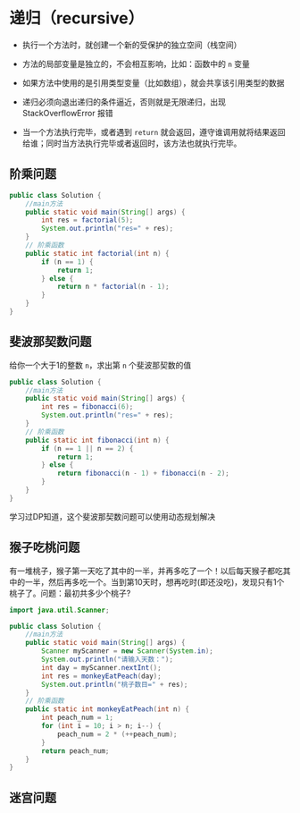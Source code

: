 # 递归（recursive）

- 执行一个方法时，就创建一个新的受保护的独立空间（栈空间）

- 方法的局部变量是独立的，不会相互影响，比如：函数中的 `n` 变量

- 如果方法中使用的是引用类型变量（比如数组），就会共享该引用类型的数据

- 递归必须向退出递归的条件逼近，否则就是无限递归，出现 StackOverflowError 报错

- 当一个方法执行完毕，或者遇到 `return` 就会返回，遵守谁调用就将结果返回给谁；同时当方法执行完毕或者返回时，该方法也就执行完毕。

## 阶乘问题

```java
public class Solution {
    //main方法
    public static void main(String[] args) {
        int res = factorial(5);
        System.out.println("res=" + res);
    }
    // 阶乘函数
    public static int factorial(int n) {
        if (n == 1) {
            return 1;
        } else {
            return n * factorial(n - 1);
        }
    }
}
```

## 斐波那契数问题

给你一个大于1的整数 `n`，求出第 `n` 个斐波那契数的值

```java
public class Solution {
    //main方法
    public static void main(String[] args) {
        int res = fibonacci(6);
        System.out.println("res=" + res);
    }
    // 阶乘函数
    public static int fibonacci(int n) {
        if (n == 1 || n == 2) {
            return 1;
        } else {
            return fibonacci(n - 1) + fibonacci(n - 2);
        }
    }
}
```

学习过DP知道，这个斐波那契数问题可以使用动态规划解决

## 猴子吃桃问题

有一堆桃子，猴子第一天吃了其中的一半，并再多吃了一个！以后每天猴子都吃其中的一半，然后再多吃一个。当到第10天时，想再吃时(即还没吃)，发现只有1个桃子了。问题：最初共多少个桃子?

```java
import java.util.Scanner;

public class Solution {
    //main方法
    public static void main(String[] args) {
        Scanner myScanner = new Scanner(System.in);
        System.out.println("请输入天数：");
        int day = myScanner.nextInt();
        int res = monkeyEatPeach(day);
        System.out.println("桃子数目=" + res);
    }
    // 阶乘函数
    public static int monkeyEatPeach(int n) {
        int peach_num = 1;
        for (int i = 10; i > n; i--) {
            peach_num = 2 * (++peach_num);
        }
        return peach_num;
    }
}
```

## 迷宫问题

